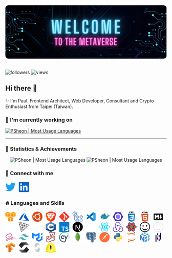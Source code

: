 <div style="width:100%">
  <img src="./assets/images/welcome-banner.png" alt="banner" />
</div>

<br />

![followers](https://img.shields.io/github/followers/PSheon?color=9fe9ff)
![views](https://komarev.com/ghpvc/?username=psheon&color=ff69b4&label=visitors)

## Hi there 👋

✨ I'm Paul. Frontend Architect, Web Developer, Consultant and Crypto Enthusiast from Taipei (Taiwan).

### 🌟 I'm currently working on

<p align="left">
  <a href="https://github.com/PSheon/Media-Gallery-Frontend" target="_blank" rel="noreferrer noopener">
    <picture>
      <source
        media="(prefers-color-scheme: dark)" srcset="https://github-readme-stats.vercel.app/api/pin/?username=PSheon&repo=Media-Gallery-Frontend&theme=dracula&hide_border=true"
      />
      <img
        src="https://github-readme-stats.vercel.app/api/pin/?username=PSheon&repo=Media-Gallery-Frontend&title_color=ff6e96&icon_color=79dafa"
        alt="PSheon | Most Usage Languages"
        height="150px"
      />
    </picture>
  </a>
</p>

---

### 🍹 Statistics & Achievements

<p align="center">
  <picture>
    <!-- <source
      media="(prefers-color-scheme: dark)" srcset="https://github-readme-stats.vercel.app/api/top-langs/?username=psheon&layout=compact&theme=dracula&hide_border=true&hide=javascript,html&langs_count=4"
    />
    <source
      media="(prefers-color-scheme: light), (prefers-color-scheme: no-preference)" srcset="https://github-readme-stats.vercel.app/api/top-langs/?username=psheon&layout=compact&title_color=ff6e96&icon_color=79dafa&hide=javascript,html,arduino&langs_count=4"
    />
    <img
      src="https://github-readme-stats.vercel.app/api/top-langs/?username=psheon&layout=compact&title_color=ff6e96&icon_color=79dafa&hide=javascript,html,arduino&langs_count=4"
      alt="PSheon | Most Usage Languages"
      height="150px"
    /> -->
    <source
      media="(prefers-color-scheme: light), (prefers-color-scheme: no-preference)" srcset="https://github-readme-stats.vercel.app/api/top-langs/?username=psheon&layout=compact&title_color=ff6e96&icon_color=79dafa&hide=javascript,html,arduino&langs_count=4"
    />
    <img
      src="https://github-readme-stats.vercel.app/api/top-langs/?username=psheon&layout=compact&title_color=ff6e96&icon_color=79dafa&hide=javascript,html,arduino&langs_count=4"
      alt="PSheon | Most Usage Languages"
      height="150px"
    />
  </picture>
  <picture>
    <source
      media="(prefers-color-scheme: dark)" srcset="https://github-readme-stats.vercel.app/api?username=psheon&theme=dracula&hide_border=true&show_icons=true&hide=contribs"
    />
    <source
      media="(prefers-color-scheme: light), (prefers-color-scheme: no-preference)" srcset="https://github-readme-stats.vercel.app/api?username=psheon&title_color=ff6e96&icon_color=79dafa&show_icons=true&hide=contribs"
    />
    <img
      src="https://github-readme-stats.vercel.app/api?username=psheon&title_color=ff6e96&icon_color=79dafa&show_icons=true&hide=contribs"
      alt="PSheon | Most Usage Languages"
      height="150px"
    />
  </picture>
</p>

### 🐧 Connect with me

[<img align="left" src="./assets/images/social-media/twitter.svg" alt="PSheon | Twitter" width="32" height="32" style="padding-right:10px;" />](https://twitter.com/0xPSheon)
[<img align="left" src="./assets/images/social-media/linkedin.svg" alt="PSheon | Twitter" width="32" height="32" style="padding-right:10px;" />](https://www.linkedin.com/in/psheon/)

<br />
<br />

### 🔥 Languages and Skills

[<img align="left" src="./assets/images/skills/amazon_aws-icon.svg" alt="aws" width="32" height="32" style="padding-right:10px;" />](https://aws.amazon.com)
[<img align="left" src="./assets/images/skills/microsoft_azure-icon.svg" alt="azure" width="32" height="32" style="padding-right:10px;" />](https://azure.microsoft.com/)
[<img align="left" src="./assets/images/skills/ubuntu-icon.svg" alt="ubuntu" width="32" height="32" style="padding-right:10px;" />](https://ubuntu.com/)
[<img align="left" src="./assets/images/skills/brave.svg" alt="brave" width="32" height="32" style="padding-right:10px;" />](https://brave.com/)
[<img align="left" src="./assets/images/skills/git-scm-icon.svg" alt="git" width="32" height="32" style="padding-right:10px;" />](https://git-scm.com/)
[<img align="left" src="./assets/images/skills/github-actions.svg" alt="github actions" width="32" height="32" style="padding-right:10px;" />](https://github.com/features/actions)
[<img align="left" src="./assets/images/skills/file_type_vscode.svg" alt="vscode" width="32" height="32" style="padding-right:10px;" />](https://code.visualstudio.com/)
[<img align="left" src="./assets/images/skills/docker-icon.svg" alt="docker" width="32" height="32" style="padding-right:10px;" />](https://www.docker.com/)
[<img align="left" src="./assets/images/skills/eslint-icon.svg" alt="eslint" width="32" height="32" style="padding-right:10px;" />](https://eslint.org/)
[<img align="left" src="./assets/images/skills/css3-original-wordmark.svg" alt="css3" width="32" height="32" style="padding-right:10px;" />](https://www.w3schools.com/css/)
[<img align="left" src="./assets/images/skills/html5-original-wordmark.svg" alt="html5" width="32" height="32" style="padding-right:10px;" />](https://www.w3.org/html/)
[<img align="left" src="./assets/images/skills/markdown-light.svg" alt="markdown" width="32" height="32" style="padding-right:10px;" />](https://www.markdownguide.org/getting-started/#gh-light-mode-only)
[<img align="left" src="./assets/images/skills/markdown-dark.svg" alt="markdown" width="32" height="32" style="padding-right:10px;" />](https://www.markdownguide.org/getting-started/#gh-dark-mode-only)
[<img align="left" src="./assets/images/skills/threejs-light.svg" alt="three.js" width="32" height="32" style="padding-right:10px;" />](https://threejs.org/#gh-light-mode-only)
[<img align="left" src="./assets/images/skills/threejs-dark.svg" alt="three.js" width="32" height="32" style="padding-right:10px;" />](https://threejs.org/#gh-dark-mode-only)
[<img align="left" src="./assets/images/skills/cpp.svg" alt="c++" width="32" height="32" style="padding-right:10px;" />](https://cplusplus.com/)
[<img align="left" src="./assets/images/skills/typescript-original.svg" alt="typescript" width="32" height="32" style="padding-right:10px;" />](https://www.typescriptlang.org/)
[<img align="left" src="./assets/images/skills/nextjs-light.svg" alt="next.js" width="32" height="32" style="padding-right:10px;" />](https://nextjs.org/#gh-light-mode-only)
[<img align="left" src="./assets/images/skills/nextjs-dark.svg" alt="next.js" width="32" height="32" style="padding-right:10px;" />](https://nextjs.org/#gh-dark-mode-only)
[<img align="left" src="./assets/images/skills/reactjs-icon.svg" alt="react" width="32" height="32" style="padding-right:10px;" />](https://reactjs.org/)
[<img align="left" src="./assets/images/skills/redux.svg" alt="redux" width="32" height="32" style="padding-right:10px;" />](https://redux.js.org/)
[<img align="left" src="./assets/images/skills/react-query.svg" alt="react query" width="32" height="32" style="padding-right:10px;" />](https://react-query-v3.tanstack.com/)
[<img align="left" src="./assets/images/skills/iconify-light.svg" alt="iconify" width="32" height="32" style="padding-right:10px;" />](https://iconify.design/#gh-light-mode-only)
[<img align="left" src="./assets/images/skills/iconify-dark.svg" alt="iconify" width="32" height="32" style="padding-right:10px;" />](https://iconify.design/#gh-dark-mode-only)
[<img align="left" src="./assets/images/skills/sass-original.svg" alt="sass" width="32" height="32" style="padding-right:10px;" />](https://sass-lang.com)
[<img align="left" src="./assets/images/skills/tailwindcss-icon.svg" alt="tailwind" width="32" height="32" style="padding-right:10px;" />](https://tailwindcss.com/)
[<img align="left" src="./assets/images/skills/mui.svg" alt="mui" width="32" height="32" style="padding-right:10px;" />](https://mui.com/)
[<img align="left" src="./assets/images/skills/jestjsio-icon.svg" alt="jest" width="32" height="32" style="padding-right:10px;" />](https://jestjs.io/)
[<img align="left" src="./assets/images/skills/cypress-icon.svg" alt="cypress" width="32" height="32" style="padding-right:10px;" />](https://www.cypress.io/)
[<img align="left" src="./assets/images/skills/mongodb-icon.svg" alt="mongodb" width="32" height="32" style="padding-right:10px;" />](https://www.mongodb.com/)
[<img align="left" src="./assets/images/skills/postgresql-icon.svg" alt="postgreSQL" width="32" height="32" style="padding-right:10px;" />](https://www.postgresql.org/)
[<img align="left" src="./assets/images/skills/getpostman-icon.svg" alt="postman" width="32" height="32" style="padding-right:10px;" />](https://www.postman.com/)
[<img align="left" src="./assets/images/skills/python-original.svg" alt="python" width="32" height="32" style="padding-right:10px;" />](https://www.python.org)
[<img align="left" src="./assets/images/skills/jupyter-icon.svg" alt="jupyter" width="32" height="32" style="padding-right:10px;" />](https://jupyter.org/)
[<img align="left" src="./assets/images/skills/numpy-original.svg" alt="numpy" width="32" height="32" style="padding-right:10px;" />](https://numpy.org/)
[<img align="left" src="./assets/images/skills/pandas-original.svg" alt="pandas" width="32" height="32" style="padding-right:10px;" />](https://pandas.pydata.org/)
[<img align="left" src="./assets/images/skills/tensorflow-icon.svg" alt="tensorflow" width="32" height="32" style="padding-right:10px;" />](https://www.tensorflow.org/)
[<img align="left" src="./assets/images/skills/solidity-light.svg" alt="solidity" width="32" height="32" style="padding-right:10px;" />](https://github.com/ethereum/solidity#gh-light-mode-only)
[<img align="left" src="./assets/images/skills/solidity-dark.svg" alt="solidity" width="32" height="32" style="padding-right:10px;" />](https://github.com/ethereum/solidity#gh-dark-mode-only)
[<img align="left" src="./assets/images/skills/hardhat-icon.svg" alt="hardhat" width="32" height="32" style="padding-right:10px;" />](https://hardhat.org/)
